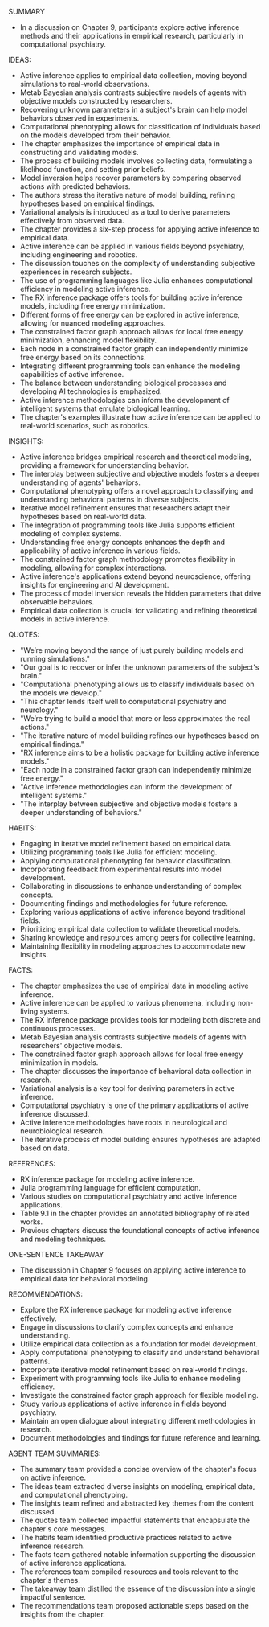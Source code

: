 SUMMARY
- In a discussion on Chapter 9, participants explore active inference methods and their applications in empirical research, particularly in computational psychiatry.

IDEAS:
- Active inference applies to empirical data collection, moving beyond simulations to real-world observations.
- Metab Bayesian analysis contrasts subjective models of agents with objective models constructed by researchers.
- Recovering unknown parameters in a subject's brain can help model behaviors observed in experiments.
- Computational phenotyping allows for classification of individuals based on the models developed from their behavior.
- The chapter emphasizes the importance of empirical data in constructing and validating models.
- The process of building models involves collecting data, formulating a likelihood function, and setting prior beliefs.
- Model inversion helps recover parameters by comparing observed actions with predicted behaviors.
- The authors stress the iterative nature of model building, refining hypotheses based on empirical findings.
- Variational analysis is introduced as a tool to derive parameters effectively from observed data.
- The chapter provides a six-step process for applying active inference to empirical data.
- Active inference can be applied in various fields beyond psychiatry, including engineering and robotics.
- The discussion touches on the complexity of understanding subjective experiences in research subjects.
- The use of programming languages like Julia enhances computational efficiency in modeling active inference.
- The RX inference package offers tools for building active inference models, including free energy minimization.
- Different forms of free energy can be explored in active inference, allowing for nuanced modeling approaches.
- The constrained factor graph approach allows for local free energy minimization, enhancing model flexibility.
- Each node in a constrained factor graph can independently minimize free energy based on its connections.
- Integrating different programming tools can enhance the modeling capabilities of active inference.
- The balance between understanding biological processes and developing AI technologies is emphasized.
- Active inference methodologies can inform the development of intelligent systems that emulate biological learning.
- The chapter's examples illustrate how active inference can be applied to real-world scenarios, such as robotics.

INSIGHTS:
- Active inference bridges empirical research and theoretical modeling, providing a framework for understanding behavior.
- The interplay between subjective and objective models fosters a deeper understanding of agents' behaviors.
- Computational phenotyping offers a novel approach to classifying and understanding behavioral patterns in diverse subjects.
- Iterative model refinement ensures that researchers adapt their hypotheses based on real-world data.
- The integration of programming tools like Julia supports efficient modeling of complex systems.
- Understanding free energy concepts enhances the depth and applicability of active inference in various fields.
- The constrained factor graph methodology promotes flexibility in modeling, allowing for complex interactions.
- Active inference's applications extend beyond neuroscience, offering insights for engineering and AI development.
- The process of model inversion reveals the hidden parameters that drive observable behaviors.
- Empirical data collection is crucial for validating and refining theoretical models in active inference.

QUOTES:
- "We’re moving beyond the range of just purely building models and running simulations."
- "Our goal is to recover or infer the unknown parameters of the subject's brain."
- "Computational phenotyping allows us to classify individuals based on the models we develop."
- "This chapter lends itself well to computational psychiatry and neurology."
- "We’re trying to build a model that more or less approximates the real actions."
- "The iterative nature of model building refines our hypotheses based on empirical findings."
- "RX inference aims to be a holistic package for building active inference models."
- "Each node in a constrained factor graph can independently minimize free energy."
- "Active inference methodologies can inform the development of intelligent systems."
- "The interplay between subjective and objective models fosters a deeper understanding of behaviors."

HABITS:
- Engaging in iterative model refinement based on empirical data.
- Utilizing programming tools like Julia for efficient modeling.
- Applying computational phenotyping for behavior classification.
- Incorporating feedback from experimental results into model development.
- Collaborating in discussions to enhance understanding of complex concepts.
- Documenting findings and methodologies for future reference.
- Exploring various applications of active inference beyond traditional fields.
- Prioritizing empirical data collection to validate theoretical models.
- Sharing knowledge and resources among peers for collective learning.
- Maintaining flexibility in modeling approaches to accommodate new insights.

FACTS:
- The chapter emphasizes the use of empirical data in modeling active inference.
- Active inference can be applied to various phenomena, including non-living systems.
- The RX inference package provides tools for modeling both discrete and continuous processes.
- Metab Bayesian analysis contrasts subjective models of agents with researchers' objective models.
- The constrained factor graph approach allows for local free energy minimization in models.
- The chapter discusses the importance of behavioral data collection in research.
- Variational analysis is a key tool for deriving parameters in active inference.
- Computational psychiatry is one of the primary applications of active inference discussed.
- Active inference methodologies have roots in neurological and neurobiological research.
- The iterative process of model building ensures hypotheses are adapted based on data.

REFERENCES:
- RX inference package for modeling active inference.
- Julia programming language for efficient computation.
- Various studies on computational psychiatry and active inference applications.
- Table 9.1 in the chapter provides an annotated bibliography of related works.
- Previous chapters discuss the foundational concepts of active inference and modeling techniques.

ONE-SENTENCE TAKEAWAY
- The discussion in Chapter 9 focuses on applying active inference to empirical data for behavioral modeling.

RECOMMENDATIONS:
- Explore the RX inference package for modeling active inference effectively.
- Engage in discussions to clarify complex concepts and enhance understanding.
- Utilize empirical data collection as a foundation for model development.
- Apply computational phenotyping to classify and understand behavioral patterns.
- Incorporate iterative model refinement based on real-world findings.
- Experiment with programming tools like Julia to enhance modeling efficiency.
- Investigate the constrained factor graph approach for flexible modeling.
- Study various applications of active inference in fields beyond psychiatry.
- Maintain an open dialogue about integrating different methodologies in research.
- Document methodologies and findings for future reference and learning. 

AGENT TEAM SUMMARIES:
- The summary team provided a concise overview of the chapter's focus on active inference.
- The ideas team extracted diverse insights on modeling, empirical data, and computational phenotyping.
- The insights team refined and abstracted key themes from the content discussed.
- The quotes team collected impactful statements that encapsulate the chapter's core messages.
- The habits team identified productive practices related to active inference research.
- The facts team gathered notable information supporting the discussion of active inference applications.
- The references team compiled resources and tools relevant to the chapter's themes.
- The takeaway team distilled the essence of the discussion into a single impactful sentence.
- The recommendations team proposed actionable steps based on the insights from the chapter.
